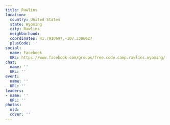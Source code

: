 ```yaml
---
title: Rawlins
location:
  country: United States
  state: Wyoming
  city: Rawlins
  neighborhood: 
  coordinates: 41.7910697,-107.2386627
  plusCode: ''
social:
  name: Facebook
  URL: https://www.facebook.com/groups/free.code.camp.rawlins.wyoming/
chat:
  name: ''
  URL: ''
event:
  name: ''
  URL: ''
leaders:
- name: ''
  URL: ''
photos:
  old: 
  cover: ''
---
```

